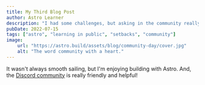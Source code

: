 ```yaml
---
title: My Third Blog Post
author: Astro Learner
description: "I had some challenges, but asking in the community really helped!"
pubDate: 2022-07-15
tags: ["astro", "learning in public", "setbacks", "community"]
image:
	url: "https://astro.build/assets/blog/community-day/cover.jpg"
	alt: "The word community with a heart."
---
```


It wasn't always smooth sailing, but I'm enjoying building with Astro. And, the [Discord community](https://astro.build/chat) is really friendly and helpful!
